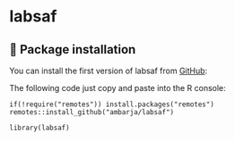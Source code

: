 # labsaf
## 🔵 **Package installation**

You can install the first version of labsaf from
[GitHub](https://github.com/ambarja/labsaf):

The following code just copy and paste into the R console:

```
if(!require("remotes")) install.packages("remotes")
remotes::install_github("ambarja/labsaf")
```

```
library(labsaf)
```
